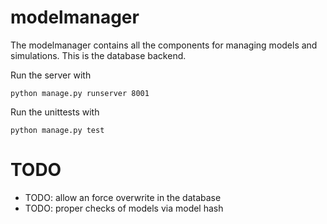 # modelmanager

The modelmanager contains all the components for managing models and simulations.
This is the database backend.

Run the server with
```
python manage.py runserver 8001
```
Run the unittests with
```
python manage.py test
```

# TODO
* TODO: allow an force overwrite in the database
* TODO: proper checks of models via model hash